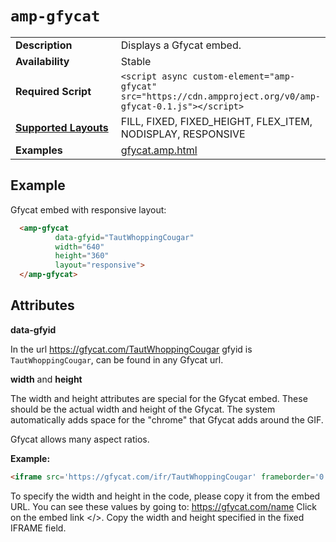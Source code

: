 <!---
Copyright 2015 The AMP HTML Authors. All Rights Reserved.

Licensed under the Apache License, Version 2.0 (the "License");
you may not use this file except in compliance with the License.
You may obtain a copy of the License at

      http://www.apache.org/licenses/LICENSE-2.0

Unless required by applicable law or agreed to in writing, software
distributed under the License is distributed on an "AS-IS" BASIS,
WITHOUT WARRANTIES OR CONDITIONS OF ANY KIND, either express or implied.
See the License for the specific language governing permissions and
limitations under the License.
-->

# <a name="amp-gfycat"></a> `amp-gfycat`

<table>
  <tr>
    <td width="40%"><strong>Description</strong></td>
    <td>Displays a Gfycat embed.</td>
  </tr>
  <tr>
    <td width="40%"><strong>Availability</strong></td>
    <td>Stable</td>
  </tr>
  <tr>
    <td width="40%"><strong>Required Script</strong></td>
    <td><code>&lt;script async custom-element="amp-gfycat" src="https://cdn.ampproject.org/v0/amp-gfycat-0.1.js">&lt;/script></code></td>
  </tr>
  <tr>
    <td class="col-fourty"><strong><a href="https://www.ampproject.org/docs/guides/responsive/control_layout.html">Supported Layouts</a></strong></td>
    <td>FILL, FIXED, FIXED_HEIGHT, FLEX_ITEM, NODISPLAY, RESPONSIVE</td>
  </tr>
  <tr>
    <td width="40%"><strong>Examples</strong></td>
    <td><a href="https://github.com/ampproject/amphtml/blob/master/examples/gfycat.amp.html">gfycat.amp.html</a></td>
  </tr>
</table>

## Example

Gfycat embed with responsive layout:

```html
  <amp-gfycat
          data-gfyid="TautWhoppingCougar"
          width="640"
          height="360"
          layout="responsive">
  </amp-gfycat>
```

## Attributes

**data-gfyid**

In the url https://gfycat.com/TautWhoppingCougar gfyid is `TautWhoppingCougar`, can be found in any Gfycat url.

**width** and **height**

The width and height attributes are special for the Gfycat embed. These should be the actual width and height of the Gfycat. The system automatically adds space for the "chrome" that Gfycat adds around the GIF.

Gfycat allows many aspect ratios.

**Example:**

```html
<iframe src='https://gfycat.com/ifr/TautWhoppingCougar' frameborder='0' scrolling='no' width='640' height='360' allowfullscreen></iframe>
```

To specify the width and height in the code, please copy it from the embed URL. You can see these values by going to:
https://gfycat.com/name
Click on the embed link </>. Copy the width and height specified in the fixed IFRAME field.
